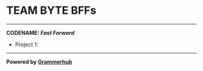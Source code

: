 # TEAM BYTE BFFs
______________________________

**CODENAME: _Fast Forward_**
- Project 1:



______________________________
**Powered by [Grammerhub](http://discord.grammerhub.org)**
